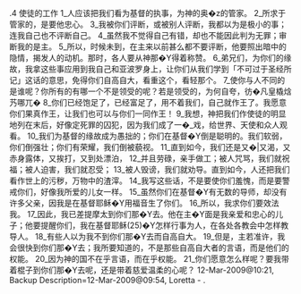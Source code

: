 .4 
使徒的工作 
1_人应该把我们看为基督的执事，为神的奥�z的管家。 2_所求于管家的，是要他忠心。 3_我被你们评断，或被别人评断，我都以为是极小的事；连我自己也不评断自己。 4_虽然我不觉得自己有错，却也不能因此判为无罪；审断我的是主。 5_所以，时候未到，在主来以前甚么都不要评断，他要照出暗中的隐情，揭发人的动机。那时，各人要从神那�Y得着称赞。 
6_弟兄们，为你们的缘故，我拿这些事应用到我自己和亚波罗身上，让你们从我们学到「不可过于圣经所记」这话的意思，免得你们自高自大，看重这个，看轻那个。 7_使你与人不同的是谁呢？你所有的有哪一个不是领受的呢？若是领受的，为何自夸，彷�凡皇橇焓艿哪兀� 
8_你们已经饱足了，已经富足了，用不着我们，自己就作王了。我愿意你们果真作王，让我们也可以与你们一同作王！ 9_我想，神把我们作使徒的明显地列在末后，好像定死罪的囚犯，因为我们成了一�_戏，给世界、天使和众人观看。 10_我们为基督的缘故成为愚拙的；你们在基督�Y倒是聪明的。我们软弱，你们倒强壮；你们有荣耀，我们倒被藐视。 11_直到如今，我们还是又�|又渴，又赤身露体，又挨打，又到处漂泊， 12_并且劳碌，亲手做工；被人咒骂，我们就祝福；被人迫害，我们就忍受； 13_被人毁谤，我们就劝导。直到如今，人还把我们看作世上的污秽，万物中的渣滓。 
14_我写这些话，不是要使你们羞愧，而是要警戒你们，好像我所爱的儿女一样。 15_虽然你们在基督�Y有无数的导师，却没有许多父亲，因我是在基督耶稣�Y用福音生了你们。 16_所以，我求你们要效法我。 17_因此，我已差提摩太到你们那�Y去。他在主�Y面是我亲爱和忠心的儿子；他要提醒你们，我在基督耶稣(25)�Y怎样行事为人，在各处各教会中怎样教导人。 
18_有些人以为我不到你们那�Y去而自高自大。 19_但是，主若准许，我会很快到你们那�Y去；我所要知道的，不是那些自高自大者的言语，而是他们的权能。 20_因为神的国不在乎言语，而在乎权能。 21_你们愿意怎么样呢？要我带着棍子到你们那�Y去呢，还是带着慈爱温柔的心呢？ 
12-Mar-2009@10:21, Backup Description=12-Mar-2009@09:54, Loretta - 
  .